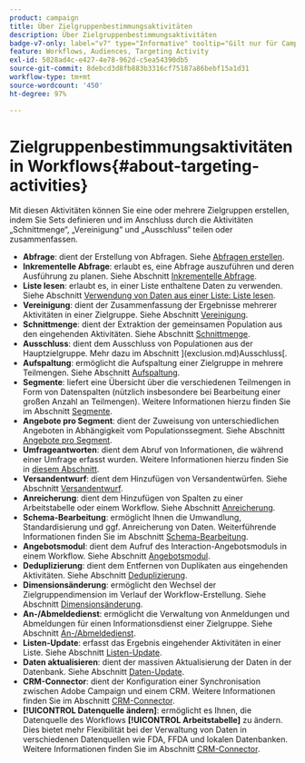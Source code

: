 ```yaml
---
product: campaign
title: Über Zielgruppenbestimmungsaktivitäten
description: Über Zielgruppenbestimmungsaktivitäten
badge-v7-only: label="v7" type="Informative" tooltip="Gilt nur für Campaign Classic v7"
feature: Workflows, Audiences, Targeting Activity
exl-id: 5028ad4c-e427-4e78-962d-c5ea54390db5
source-git-commit: 8debcd3d8fb883b3316cf75187a86bebf15a1d31
workflow-type: tm+mt
source-wordcount: '450'
ht-degree: 97%

---
```


# Zielgruppenbestimmungsaktivitäten in Workflows{#about-targeting-activities}



Mit diesen Aktivitäten können Sie eine oder mehrere Zielgruppen erstellen, indem Sie Sets definieren und im Anschluss durch die Aktivitäten „Schnittmenge“, „Vereinigung“ und „Ausschluss“ teilen oder zusammenfassen.

* **Abfrage**: dient der Erstellung von Abfragen. Siehe [Abfragen erstellen](query.md#creating-a-query).
* **Inkrementelle Abfrage**: erlaubt es, eine Abfrage auszuführen und deren Ausführung zu planen. Siehe Abschnitt [Inkrementelle Abfrage](incremental-query.md).
* **Liste lesen**: erlaubt es, in einer Liste enthaltene Daten zu verwenden. Siehe Abschnitt [Verwendung von Daten aus einer Liste: Liste lesen](../../platform/using/import-export-workflows.md#using-data-from-a-list--read-list).
* **Vereinigung**: dient der Zusammenfassung der Ergebnisse mehrerer Aktivitäten in einer Zielgruppe. Siehe Abschnitt [Vereinigung](union.md).
* **Schnittmenge**: dient der Extraktion der gemeinsamen Population aus den eingehenden Aktivitäten. Siehe Abschnitt [Schnittmenge](intersection.md).
* **Ausschluss**: dient dem Ausschluss von Populationen aus der Hauptzielgruppe. Mehr dazu im Abschnitt ](exclusion.md)Ausschluss[.
* **Aufspaltung**: ermöglicht die Aufspaltung einer Zielgruppe in mehrere Teilmengen. Siehe Abschnitt [Aufspaltung](split.md).
* **Segmente**: liefert eine Übersicht über die verschiedenen Teilmengen in Form von Datenspalten (nützlich insbesondere bei Bearbeitung einer großen Anzahl an Teilmengen). Weitere Informationen hierzu finden Sie im Abschnitt [Segmente](cells.md).
* **Angebote pro Segment**: dient der Zuweisung von unterschiedlichen Angeboten in Abhängigkeit vom Populationssegment. Siehe Abschnitt [Angebote pro Segment](offers-by-cell.md).
* **Umfrageantworten**: dient dem Abruf von Informationen, die während einer Umfrage erfasst wurden. Weitere Informationen hierzu finden Sie in [diesem Abschnitt](../../surveys/using/getting-started-with-surveys.md).
* **Versandentwurf**: dient dem Hinzufügen von Versandentwürfen. Siehe Abschnitt [Versandentwurf](../../workflow/using/delivery-outline.md).
* **Anreicherung**: dient dem Hinzufügen von Spalten zu einer Arbeitstabelle oder einem Workflow. Siehe Abschnitt [Anreicherung](../../workflow/using/enrichment.md).
* **Schema-Bearbeitung**: ermöglicht Ihnen die Umwandlung, Standardisierung und ggf. Anreicherung von Daten. Weiterführende Informationen finden Sie im Abschnitt [Schema-Bearbeitung](../../workflow/using/edit-schema.md).
* **Angebotsmodul**: dient dem Aufruf des Interaction-Angebotsmoduls in einem Workflow. Siehe Abschnitt [Angebotsmodul](../../workflow/using/offer-engine.md).
* **Deduplizierung**: dient dem Entfernen von Duplikaten aus eingehenden Aktivitäten. Siehe Abschnitt [Deduplizierung](../../workflow/using/deduplication.md).
* **Dimensionsänderung**: ermöglicht den Wechsel der Zielgruppendimension im Verlauf der Workflow-Erstellung. Siehe Abschnitt [Dimensionsänderung](../../workflow/using/change-dimension.md).
* **An-/Abmeldedienst**: ermöglicht die Verwaltung von Anmeldungen und Abmeldungen für einen Informationsdienst einer Zielgruppe. Siehe Abschnitt [An-/Abmeldedienst](../../workflow/using/subscription-services.md).
* **Listen-Update**: erfasst das Ergebnis eingehender Aktivitäten in einer Liste. Siehe Abschnitt [Listen-Update](../../workflow/using/list-update.md).
* **Daten aktualisieren**: dient der massiven Aktualisierung der Daten in der Datenbank. Siehe Abschnitt [Daten-Update](../../workflow/using/update-data.md).
* **CRM-Connector**: dient der Konfiguration einer Synchronisation zwischen Adobe Campaign und einem CRM. Weitere Informationen finden Sie im Abschnitt [CRM-Connector](../../workflow/using/crm-connector.md).
* **[!UICONTROL Datenquelle ändern]**: ermöglicht es Ihnen, die Datenquelle des Workflows **[!UICONTROL Arbeitstabelle]** zu ändern. Dies bietet mehr Flexibilität bei der Verwaltung von Daten in verschiedenen Datenquellen wie FDA, FFDA und lokalen Datenbanken. Weitere Informationen finden Sie im Abschnitt [CRM-Connector](../../workflow/using/change-data-source.md).

